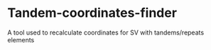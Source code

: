# Tandem-coordinates-finder
A tool used to recalculate coordinates for SV with tandems/repeats elements
